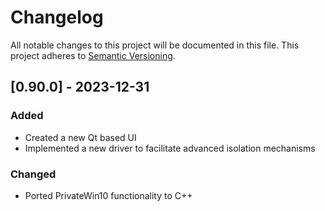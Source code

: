 # Changelog
All notable changes to this project will be documented in this file.
This project adheres to [Semantic Versioning](http://semver.org/).


## [0.90.0] - 2023-12-31

### Added
- Created a new Qt based UI
- Implemented a new driver to facilitate advanced isolation mechanisms

### Changed
- Ported PrivateWin10 functionality to C++ 